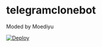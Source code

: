 # telegramclonebot
Moded by Moediyu

[![Deploy](https://dashboard.heroku.com/new?template=https://www.herokucdn.com/deploy/button.svg)](https://github.com/modbots/telegramclonebot)
